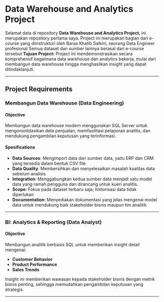 # Data Warehouse and Analytics Project

Selamat data di repository **Data Warehouse and Analytics Project**, ini merupakan repository pertama saya.
Project ini merupakan bagian dari e-course yang diinstrukturi oleh Baraa Khatib Salkini, seorang Data Engineer profesional
Semua dataset dan sumber lainnya berasal dari e-course tersebut
**Tujuan Project:**
Project ini mendemonstrasikan secara komprehensif bagaimana data warehouse dan analytics bekerja, mulai dari membangun data warehouse hingga menghasilkan insight yang dapat ditindaklanjuti.

----
## Project Requirements

### Membangun Data Warehouse (Data Engineering)

#### Objective
Membangun data warehouse modern menggunakan SQL Server untuk mengonsolidasikan data penjualan, memfasilitasi pelaporan analitis, dan mendukung pengambilan keputusan yang terinformasi.

#### Spesifications
- **Data Sources**: Mengimport data dari sumber data, yaitu ERP dan CRM yang tersedia dalam bentuk CSV file
- **Data Quality**: Membersihkan dan menyelesaikan masalah kualitas data sebelum analisis
- **Integration**: Menggabungkan kedua sumber data menjadi satu model data yang ramah pengguna dan dirancang untuk kueri analitis.
- **Scope**: Fokus pada dataset terbaru saja; historisasi data tidak diperlukan
- **Documentation**: Menyediakan dokumentasi yang jelas mengenai model data untuk mendukung baik stakeholder bisnis maupun tim analitik

----

### BI: Analytics & Reporting (Data Analyst)

#### Objective
Membangun analitik berbasis SQL untuk memberikan insight detail mengenai:
- **Customer Behavior**
- **Product Performance**
- **Sales Trends**


Insight ini memberikan wawasan kepada stakeholder bisnis dengan metrik bisnis penting, sehingga memudahkan pengambilan keputusan yang strategis.

----
